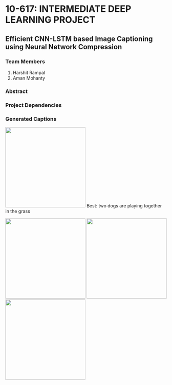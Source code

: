 # 10-617: INTERMEDIATE DEEP LEARNING PROJECT
## Efficient CNN-LSTM based Image Captioning using Neural Network Compression

### Team Members
1. Harshit Rampal
2. Aman Mohanty

### Abstract


### Project Dependencies


### Generated Captions
<img src="https://s3.amazonaws.com/cdn-origin-etr.akc.org/wp-content/uploads/2018/06/05231748/belgian-malinois-running-through-field.jpg" width="250"> Best: two dogs are playing together in the grass

<img src="https://static01.nyt.com/images/2020/09/25/sports/25soccer-nationalWEB1/merlin_177451008_91c7b66d-3c8a-4963-896e-54280f374b6d-articleLarge.jpg?quality=75&auto=webp&disable=upscale" width="250">

<img src="https://www.studyfinds.org/wp-content/uploads/2017/07/surfing-surfboard-man-surf-465216.jpeg" width="250"> 

<img src="https://theknow.denverpost.com/wp-content/uploads/2018/11/TR25SNOWBIKE_AC18503x.jpg" width="250">
